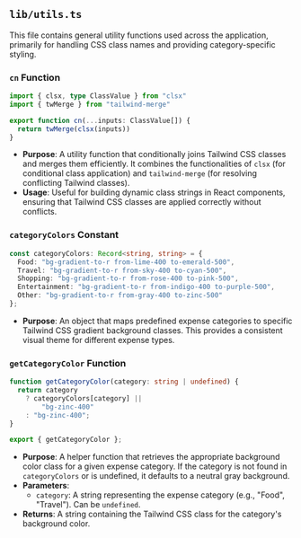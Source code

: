 ## `lib/utils.ts`

This file contains general utility functions used across the application, primarily for handling CSS class names and providing category-specific styling.

### `cn` Function

```typescript
import { clsx, type ClassValue } from "clsx"
import { twMerge } from "tailwind-merge"

export function cn(...inputs: ClassValue[]) {
  return twMerge(clsx(inputs))
}
```

- **Purpose**: A utility function that conditionally joins Tailwind CSS classes and merges them efficiently. It combines the functionalities of `clsx` (for conditional class application) and `tailwind-merge` (for resolving conflicting Tailwind classes).
- **Usage**: Useful for building dynamic class strings in React components, ensuring that Tailwind CSS classes are applied correctly without conflicts.

### `categoryColors` Constant

```typescript
const categoryColors: Record<string, string> = {
  Food: "bg-gradient-to-r from-lime-400 to-emerald-500",
  Travel: "bg-gradient-to-r from-sky-400 to-cyan-500",
  Shopping: "bg-gradient-to-r from-rose-400 to-pink-500",
  Entertainment: "bg-gradient-to-r from-indigo-400 to-purple-500",
  Other: "bg-gradient-to-r from-gray-400 to-zinc-500"
};
```

- **Purpose**: An object that maps predefined expense categories to specific Tailwind CSS gradient background classes. This provides a consistent visual theme for different expense types.

### `getCategoryColor` Function

```typescript
function getCategoryColor(category: string | undefined) {
  return category
    ? categoryColors[category] ||
        "bg-zinc-400"
    : "bg-zinc-400";
}

export { getCategoryColor };
```

- **Purpose**: A helper function that retrieves the appropriate background color class for a given expense category. If the category is not found in `categoryColors` or is undefined, it defaults to a neutral gray background.
- **Parameters**:
    - `category`: A string representing the expense category (e.g., "Food", "Travel"). Can be `undefined`.
- **Returns**: A string containing the Tailwind CSS class for the category's background color.
